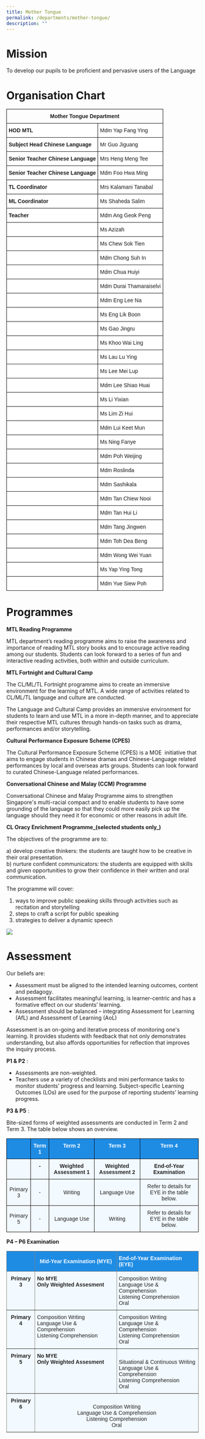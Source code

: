 ```yaml
---
title: Mother Tongue
permalink: /departments/mother-tongue/
description: ""
---
```

# **Mission**
To develop our pupils to be proficient and pervasive users of the Language

# Organisation Chart

<style type="text/css">
.tg  {border-collapse:collapse;border-spacing:0;}
.tg td{border-color:black;border-style:solid;border-width:1px;font-family:Arial, sans-serif;font-size:14px;
  overflow:hidden;padding:10px 5px;word-break:normal;}
.tg th{border-color:black;border-style:solid;border-width:1px;font-family:Arial, sans-serif;font-size:14px;
  font-weight:normal;overflow:hidden;padding:10px 5px;word-break:normal;}
.tg .tg-baqh{text-align:center;vertical-align:top}
.tg .tg-dgl5{background-color:#FFF;font-weight:bold;text-align:left;vertical-align:top}
.tg .tg-ktyi{background-color:#FFF;text-align:left;vertical-align:top}
</style>
<table class="tg">
<thead>
  <tr>
    <th class="tg-baqh" colspan="2"><span style="font-weight:bold">Mother Tongue Department</span></th>
  </tr>
</thead>
<tbody>
  <tr>
    <td class="tg-dgl5">HOD MTL</td>
    <td class="tg-ktyi">Mdm Yap Fang Ying</td>
  </tr>
	<tr>
    <td class="tg-dgl5">Subject Head Chinese Language</td>
    <td class="tg-ktyi">Mr Guo Jiguang</td>
  </tr>
  <tr>
    <td class="tg-dgl5">Senior Teacher Chinese Language</td>
    <td class="tg-ktyi">Mrs Heng Meng Tee</td>
  </tr>
  <tr>
    <td class="tg-dgl5">Senior Teacher Chinese Language</td>
    <td class="tg-ktyi">Mdm Foo Hwa Ming</td>
  </tr>
  <tr>
    <td class="tg-dgl5">TL Coordinator</td>
    <td class="tg-ktyi">Mrs Kalamani Tanabal</td>
  </tr>
  <tr>
    <td class="tg-dgl5">ML Coordinator</td>
    <td class="tg-ktyi">Ms Shaheda Salim</td>
  </tr>
  <tr>
    <td class="tg-dgl5">Teacher </td>
    <td class="tg-ktyi">Mdm Ang Geok Peng</td>
  </tr>
  <tr>
    <td class="tg-ktyi"> </td>
    <td class="tg-ktyi">Ms Azizah</td>
  </tr>
  <tr>
    <td class="tg-ktyi"> </td>
    <td class="tg-ktyi">Ms Chew Sok Tien</td>
  </tr>
  <tr>
    <td class="tg-ktyi"> </td>
    <td class="tg-ktyi">Mdm Chong Suh In</td>
  </tr>
  <tr>
    <td class="tg-ktyi"> </td>
    <td class="tg-ktyi">Mdm Chua Huiyi</td>
  </tr>
  <tr>
    <td class="tg-ktyi"> </td>
    <td class="tg-ktyi">Mdm Durai Thamaraiselvi </td>
  </tr>
  <tr>
    <td class="tg-ktyi"> </td>
    <td class="tg-ktyi">Mdm Eng Lee Na</td>
  </tr>
  <tr>
    <td class="tg-ktyi"> </td>
    <td class="tg-ktyi">Ms Eng Lik Boon</td>
  </tr>
	  <tr>
    <td class="tg-ktyi"> </td>
    <td class="tg-ktyi">Ms Gao Jingru</td>
  </tr>
  <tr>
    <td class="tg-ktyi"> </td>
    <td class="tg-ktyi">Ms Khoo Wai Ling</td>
  </tr>
	  <tr>
    <td class="tg-ktyi"> </td>
    <td class="tg-ktyi">Ms Lau Lu Ying</td>
  </tr>
  <tr>
    <td class="tg-ktyi"> </td>
    <td class="tg-ktyi">Ms Lee Mei Lup</td>
  </tr>
  <tr>
    <td class="tg-ktyi"> </td>
    <td class="tg-ktyi">Mdm Lee Shiao Huai</td>
  </tr>
  <tr>
    <td class="tg-ktyi"> </td>
    <td class="tg-ktyi">Ms Li Yixian</td>
  </tr>
  <tr>
    <td class="tg-ktyi"> </td>
    <td class="tg-ktyi">Ms Lim Zi Hui</td>
  </tr>
  <tr>
    <td class="tg-ktyi"> </td>
    <td class="tg-ktyi">Mdm Lui Keet Mun</td>
  </tr>
  <tr>
    <td class="tg-ktyi"> </td>
    <td class="tg-ktyi">Ms Ning Fanye</td>
  </tr>
  <tr>
    <td class="tg-ktyi"> </td>
    <td class="tg-ktyi">Mdm Poh Weijing</td>
  </tr>
  <tr>
    <td class="tg-ktyi"> </td>
    <td class="tg-ktyi">Mdm Roslinda</td>
  </tr>
  <tr>
    <td class="tg-ktyi"> </td>
    <td class="tg-ktyi">Mdm Sashikala</td>
  </tr>
  <tr>
    <td class="tg-ktyi"> </td>
    <td class="tg-ktyi">Mdm Tan Chiew Nooi</td>
  </tr>
  <tr>
    <td class="tg-ktyi"> </td>
    <td class="tg-ktyi">Mdm Tan Hui Li</td>
  </tr>
  <tr>
    <td class="tg-ktyi"> </td>
    <td class="tg-ktyi">Mdm Tang Jingwen</td>
  </tr>
  <tr>
    <td class="tg-ktyi"> </td>
    <td class="tg-ktyi">Mdm Toh Dea Beng</td>
  </tr>
  <tr>
    <td class="tg-ktyi"> </td>
    <td class="tg-ktyi">Mdm Wong Wei Yuan</td>
  </tr>
  <tr>
    <td class="tg-ktyi"> </td>
    <td class="tg-ktyi">Ms Yap Ying Tong</td>
  </tr>
  <tr>
    <td class="tg-ktyi"> </td>
    <td class="tg-ktyi">Mdm Yue Siew Poh </td>
  </tr>
</tbody>
</table>

# Programmes

**MTL Reading Programme**

MTL department’s reading programme aims to raise the awareness and importance of reading MTL story books and to encourage active reading among our students. Students can look forward to a series of fun and interactive reading activities, both within and outside curriculum.

**MTL Fortnight and Cultural Camp**

The CL/ML/TL Fortnight programme aims to create an immersive environment for the learning of MTL. A wide range of activities related to CL/ML/TL language and culture are conducted.

The Language and Cultural Camp provides an immersive environment for students to learn and use MTL in a more in-depth manner, and to appreciate their respective MTL cultures through hands-on tasks such as drama, performances and/or storytelling.

**Cultural Performance Exposure Scheme (CPES)**

The Cultural Performance Exposure Scheme (CPES) is a MOE  initiative that aims to engage students in Chinese dramas and Chinese-Language related performances by local and overseas arts groups. Students can look forward to curated Chinese-Language related performances.

**Conversational Chinese and Malay (CCM) Programme**

Conversational Chinese and Malay Programme aims to strengthen Singapore's multi-racial compact and to enable students to have some grounding of the language so that they could more easily pick up the language should they need it for economic or other reasons in adult life. 

**CL Oracy Enrichment Programme_(selected students only_)**

The objectives of the programme are to:

a) develop creative thinkers: the students are taught how to be creative in their oral presentation.  
b) nurture confident communicators: the students are equipped with skills and given opportunities to grow their confidence in their written and oral communication.   

The programme will cover:

1.  ways to improve public speaking skills through activities such as recitation and storytelling
2.  steps to craft a script for public speaking
3.  strategies to deliver a dynamic speech

![](/images/MT1.png)

# Assessment

Our beliefs are:

*   Assessment must be aligned to the intended learning outcomes, content and pedagogy.
*   Assessment facilitates meaningful learning, is learner-centric and has a formative effect on our students’ learning.
*   Assessment should be balanced – integrating Assessment for Learning (AfL) and Assessment of Learning (AoL)

Assessment is an on-going and iterative process of monitoring one's learning. It provides students with feedback that not only demonstrates understanding, but also affords opportunities for reflection that improves the inquiry process.

**P1 & P2** :

*   Assessments are non-weighted.
*   Teachers use a variety of checklists and mini performance tasks to monitor students’ progress and learning. Subject-specific Learning Outcomes (LOs) are used for the purpose of reporting students’ learning progress.

**P3 & P5** :

Bite-sized forms of weighted assessments are conducted in Term 2 and Term 3. The table below shows an overview.



<style type="text/css">
.tg  {border-collapse:collapse;border-spacing:0;}
.tg td{border-color:black;border-style:solid;border-width:1px;font-family:Arial, sans-serif;font-size:14px;
  overflow:hidden;padding:10px 5px;word-break:normal;}
.tg th{border-color:black;border-style:solid;border-width:1px;font-family:Arial, sans-serif;font-size:14px;
  font-weight:normal;overflow:hidden;padding:10px 5px;word-break:normal;}
.tg .tg-r129{background-color:#F2F9FF;color:#222;text-align:center;vertical-align:middle}
.tg .tg-ztbg{background-color:#1F8CE4;color:#FFF;font-weight:bold;text-align:center;vertical-align:top}
.tg .tg-i38w{background-color:#F2F9FF;color:#222;font-weight:bold;text-align:center;vertical-align:top}
</style>
<table class="tg">
<thead>
  <tr>
    <th class="tg-ztbg"></th>
    <th class="tg-ztbg">Term 1</th>
    <th class="tg-ztbg">Term 2<br></th>
    <th class="tg-ztbg">Term 3<br></th>
    <th class="tg-ztbg">Term 4<br></th>
  </tr>
</thead>
<tbody>
  <tr>
    <td class="tg-i38w"></td>
    <td class="tg-i38w">-</td>
    <td class="tg-i38w">Weighted Assessment 1</td>
    <td class="tg-i38w">Weighted Assessment 2</td>
    <td class="tg-i38w">End-of-Year Examination</td>
  </tr>
  <tr>
    <td class="tg-r129"><span style="color:#222;background-color:#F2F9FF">Primary 3</span></td>
    <td class="tg-r129"><span style="color:#222;background-color:#F2F9FF">-</span></td>
    <td class="tg-r129"><span style="color:#222;background-color:#F2F9FF">Writing</span></td>
    <td class="tg-r129"><span style="color:#222;background-color:#F2F9FF">Language Use</span></td>
    <td class="tg-r129"><span style="color:#222;background-color:#F2F9FF">Refer to details for EYE in the table below.</span></td>
  </tr>
  <tr>
    <td class="tg-r129"><span style="color:#222;background-color:#F2F9FF">Primary 5</span></td>
    <td class="tg-r129"><span style="color:#222;background-color:#F2F9FF">-</span></td>
    <td class="tg-r129"><span style="color:#222;background-color:#F2F9FF">Language Use</span></td>
    <td class="tg-r129"><span style="color:#222;background-color:#F2F9FF">Writing</span></td>
    <td class="tg-r129"><span style="color:#222;background-color:#F2F9FF">Refer to details for EYE in the table below.</span></td>
  </tr>
</tbody>
</table>

**P4 – P6 Examination**

<style type="text/css">
.tg  {border-collapse:collapse;border-spacing:0;}
.tg td{border-color:black;border-style:solid;border-width:1px;font-family:Arial, sans-serif;font-size:14px;
  overflow:hidden;padding:10px 5px;word-break:normal;}
.tg th{border-color:black;border-style:solid;border-width:1px;font-family:Arial, sans-serif;font-size:14px;
  font-weight:normal;overflow:hidden;padding:10px 5px;word-break:normal;}
.tg .tg-j34p{background-color:#F2F9FF;border-color:inherit;color:#222;font-weight:bold;text-align:center;vertical-align:top}
.tg .tg-38mi{background-color:#F2F9FF;border-color:inherit;color:#222;text-align:center;vertical-align:top}
.tg .tg-fsv7{background-color:#1f8ce4;border-color:inherit;color:#f2f9ff;text-align:left;vertical-align:top}
.tg .tg-nc7a{background-color:#1F8CE4;border-color:inherit;color:#F2F9FF;font-weight:bold;text-align:center;vertical-align:middle}
.tg .tg-6w61{background-color:#F2F9FF;border-color:inherit;color:#222;font-weight:bold;text-align:left;vertical-align:top}
.tg .tg-k9xk{background-color:#F2F9FF;border-color:inherit;color:#222;text-align:left;vertical-align:top}
</style>
<table class="tg">
<thead>
  <tr>
    <th class="tg-nc7a"></th>
    <th class="tg-nc7a">Mid-Year Examination (MYE)</th>
    <th class="tg-fsv7"><span style="font-weight:bold">End-of-Year Examination (EYE)</span></th>
  </tr>
</thead>
<tbody>
  <tr>
    <td class="tg-j34p">Primary 3</td>
    <td class="tg-6w61">No MYE<br> Only Weighted Assesment</td>
    <td class="tg-k9xk">Composition Writing<br>Language Use &amp; Comprehension<br>Listening Comprehension<br>Oral</td>
  </tr>
  <tr>
    <td class="tg-j34p">Primary 4</td>
    <td class="tg-k9xk">Composition Writing<br>Language Use &amp; Comprehension<br>Listening Comprehension</td>
    <td class="tg-k9xk">Composition Writing<br>Language Use &amp; Comprehension<br>Listening Comprehension<br>Oral</td>
  </tr>
  <tr>
    <td class="tg-j34p">Primary 5</td>
    <td class="tg-6w61">No MYE<br> Only Weighted Assesment</td>
    <td class="tg-k9xk"><br>Situational  &amp; Continuous Writing<br>Language Use &amp; Comprehension<br>Listening Comprehension<br>Oral</td>
  </tr>
  <tr>
    <td class="tg-j34p"> Primary 6</td>
    <td class="tg-38mi" colspan="2"><br>Composition Writing<br>Language Use &amp; Comprehension<br>Listening Comprehension<br>Oral</td>
  </tr>
</tbody>
</table>